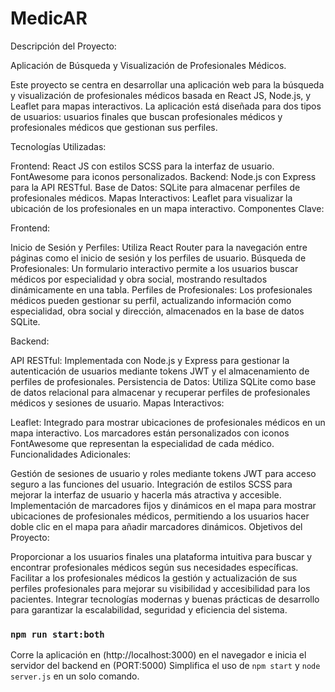 # MedicAR

Descripción del Proyecto: 

Aplicación de Búsqueda y Visualización de Profesionales Médicos.

Este proyecto se centra en desarrollar una aplicación web para la búsqueda y visualización de profesionales médicos basada en React JS, Node.js, y Leaflet para mapas interactivos. La aplicación está diseñada para dos tipos de usuarios: usuarios finales que buscan profesionales médicos y profesionales médicos que gestionan sus perfiles.

Tecnologías Utilizadas:

Frontend: React JS con estilos SCSS para la interfaz de usuario. FontAwesome para iconos personalizados.
Backend: Node.js con Express para la API RESTful.
Base de Datos: SQLite para almacenar perfiles de profesionales médicos.
Mapas Interactivos: Leaflet para visualizar la ubicación de los profesionales en un mapa interactivo.
Componentes Clave:

Frontend:

Inicio de Sesión y Perfiles: Utiliza React Router para la navegación entre páginas como el inicio de sesión y los perfiles de usuario.
Búsqueda de Profesionales: Un formulario interactivo permite a los usuarios buscar médicos por especialidad y obra social, mostrando resultados dinámicamente en una tabla.
Perfiles de Profesionales: Los profesionales médicos pueden gestionar su perfil, actualizando información como especialidad, obra social y dirección, almacenados en la base de datos SQLite.

Backend:

API RESTful: Implementada con Node.js y Express para gestionar la autenticación de usuarios mediante tokens JWT y el almacenamiento de perfiles de profesionales.
Persistencia de Datos: Utiliza SQLite como base de datos relacional para almacenar y recuperar perfiles de profesionales médicos y sesiones de usuario.
Mapas Interactivos:

Leaflet: Integrado para mostrar ubicaciones de profesionales médicos en un mapa interactivo. Los marcadores están personalizados con iconos FontAwesome que representan la especialidad de cada médico.
Funcionalidades Adicionales:

Gestión de sesiones de usuario y roles mediante tokens JWT para acceso seguro a las funciones del usuario.
Integración de estilos SCSS para mejorar la interfaz de usuario y hacerla más atractiva y accesible.
Implementación de marcadores fijos y dinámicos en el mapa para mostrar ubicaciones de profesionales médicos, permitiendo a los usuarios hacer doble clic en el mapa para añadir marcadores dinámicos.
Objetivos del Proyecto:

Proporcionar a los usuarios finales una plataforma intuitiva para buscar y encontrar profesionales médicos según sus necesidades específicas.
Facilitar a los profesionales médicos la gestión y actualización de sus perfiles profesionales para mejorar su visibilidad y accesibilidad para los pacientes.
Integrar tecnologías modernas y buenas prácticas de desarrollo para garantizar la escalabilidad, seguridad y eficiencia del sistema.

### `npm run start:both`

Corre la aplicación en (http://localhost:3000) en el navegador e inicia el servidor del backend en (PORT:5000)
Simplifica el uso de `npm start` y `node server.js` en un solo comando. 
